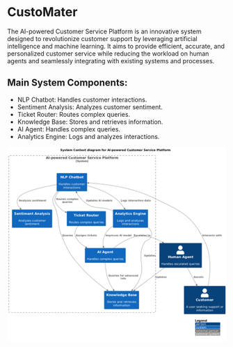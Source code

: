# CustoMater
The AI-powered Customer Service Platform is an innovative system designed to revolutionize customer support by leveraging artificial intelligence and machine learning. It aims to provide efficient, accurate, and personalized customer service while reducing the workload on human agents and seamlessly integrating with existing systems and processes.

## Main System Components:
- NLP Chatbot: Handles customer interactions.
- Sentiment Analysis: Analyzes customer sentiment.
- Ticket Router: Routes complex queries.
- Knowledge Base: Stores and retrieves information.
- AI Agent: Handles complex queries.
- Analytics Engine: Logs and analyzes interactions.

![Banner](../diagram/System-Context.png)
